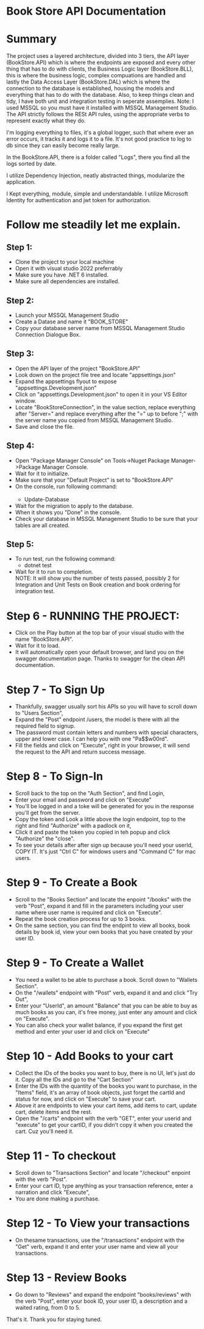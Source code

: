# Book Store API Documentation

# Summary <br>
The project uses a layered architecture, divided into 3 tiers, the API layer (BookStore.API) which is where the endpoints are exposed and every other thing that has to do with clients, the Business Logic layer (BookStore.BLL), this is where the business logic, complex compuations are handled and lastly the Data Access Layer (BookStore.DAL) which is where the connection to the database is established, housing the models and everything that has to do with the database. Also, to keep things clean and tidy, I have both unit and integration testing in seperate assemplies.
Note: I used MSSQL so you must have it installed with MSSQL Management Studio. The API strictly follows the RESt API rules, using the appropriate verbs to represent exactly what they do.

I'm logging everything to files, it's a global logger, such that where ever an error occurs, it tracks it and logs it to a file. It's not good practice to log to db since they can easily become really large.

In the BookStore.API, there is a folder called "Logs", there you find all the logs sorted by date.

I utilize Dependency Injection, neatly abstracted things, modularize the application.

I Kept everything, module, simple and understandable. I utilize Microsoft Identity for authentication and jwt token for authorization.

# Follow me steadily let me explain.

## Step 1:<br>
 - Clone the project to your local machine
 - Open it with visual studio 2022 preferrably 
 - Make sure you have .NET 6 installed.
 - Make sure all dependencies are installed.

## Step 2:<br>
  - Launch your MSSQL Management Studio
  - Create a Datase and name it "BOOK_STORE"
  - Copy your database server name from MSSQL Management Studio Connection Dialogue Box.

## Step 3:<br>
  - Open the API layer of the project "BookStore.API"
  - Look down on the project file tree and locate "appsettings.json"
  - Expand the appsettings flyout to expose "appsettings.Development.json"
  - Click on "appsettings.Development.json" to open it in your VS Editor window.
  - Locate "BookStoreConnection", in the value section, replace everything after "Server=" and replace everything after the "=" up to before ";" with the server name you copied from MSSQL Management Studio.
  - Save and close the file.

## Step 4:<br>
 - Open "Package Manager Console" on Tools->Nuget Package Manager->Package Manager Console.
 - Wait for it to initialize.
 - Make sure that your "Default Project" is set to "BookStore.API"
 - On the console, run following command: <br><br>
   *  Update-Database
 - Wait for the migration to apply to the database.
 - When it shows you "Done" in the console.
 - Check your database in MSSQL Management Studio to be sure that your tables are all created.

## Step 5:<br>
  - To run test, run the following command:
    * dotnet test
  - Wait for it to run to completion. <br> NOTE: It will show you the number of tests passed, possibly 2 for Integration and Unit Tests on Book creation and book ordering for integration test.

# Step 6 - RUNNING THE PROJECT:<br>
  - Click on the Play button at the top bar of your visual studio with the name "BookStore.API".
  - Wait for it to load.
  - It will automatically open your default browser, and land you on the swagger documentation page. Thanks to swagger for the clean API documentation.

# Step 7 - To Sign Up
  - Thankfully, swagger usually sort his APIs so you will have to scroll down to "Users Section",
  - Expand the "Post" endpoint /users, the model is there with all the required field to signup.
  - The password must contain letters and numbers with special characters, upper and lower case. I can help you with one "Pa$$w00rd".
  - Fill the fields and click on "Execute", right in your browser, it will send the request to the API and return success message.

# Step 8 - To Sign-In
  - Scroll back to the top on the "Auth Section", and find Login,
  - Enter your email and password and click on "Execute"
  - You'll be logged in and a toke will be generated for you in the response you'll get from the server.
  - Copy the token and Look a little above the login endpoint, top to the right and find "Authorize" with a padlock on it,
  - Click it and paste the token you copied in teh popup and click "Authorize" the "close".
  - To see your details after after sign up because you'll need your userId, COPY IT. It's just "Ctrl C" for windows users and "Command C" for mac users.

# Step 9 - To Create a Book
  - Scroll to the "Books Section" and locate the enpoint "/books" with the verb "Post", expand it and fill in the parameters including your user name where user name is required and click on "Execute".
  - Repeat the book creation process for up to 3 books.
  - On the same section, you can find the endpint to view all books, book details by book id, view your own books that you have created by your user ID.

# Step 9 - To Create a Wallet
  - You need a wallet to be able to purchase a book. Scroll down to "Wallets Section".
  - On the "/wallets" endpoint with "Post" verb, expand it and and click "Try Out", 
  - Enter your "UserId", an amount "Balance" that you can be able to buy as much books as you can, it's free money, just enter any amount and click on "Execute".
  - You can also check your wallet balance, if you expand the first get method and enter your user id and click on "Execute"

# Step 10 - Add Books to your cart
  - Collect the IDs of the books you want to buy, there is no UI, let's just do it. Copy all the IDs and go to the "Cart Section"
  - Enter the IDs with the quantity of the books you want to purchase, in the "Items" field, it's an array of book objects, just forget the cartId and status for now, and click on "Execute" to save your cart.
  - Above it are endpoints to view your cart items, add items to cart, update cart, delete items and the rest.
  - Open the "/carts" endpoint with the verb "GET", enter your userid and "execute" to get your cartID, if you didn't copy it when you created the cart. Cuz you'll need it.

# Step 11 - To checkout
  - Scroll down to "Transactions Section" and locate "/checkout" enpoint with the verb "Post".
  - Enter your cart ID, type anything as your transaction reference, enter a narration and click "Execute",
  - You are done making a purchase.

# Step 12 - To View your transactions
  - On thesame transactions, use the "/transactions" endpoint with the "Get" verb, expand it and enter your user name and view all  your transactions.

# Step 13 - Review Books
  - Go down to "Reviews" and expand the endpoint "books/reviews" with the verb "Post", enter your book ID, your user ID, a description and a waited rating, from 0 to 5.


That's it.
Thank you for staying tuned.
